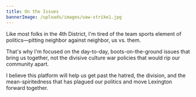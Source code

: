 ```yaml
---
title: On the Issues
bannerImage: /uploads/images/uaw-strike1.jpg
---
```


Like most folks in the 4th District, I'm tired of the team sports element of politics—pitting neighbor against neighbor, us vs. them.

That's why I'm focused on the day-to-day, boots-on-the-ground issues that bring us together, not the divisive culture war policies that would rip our community apart.

I believe this platform will help us get past the hatred, the division, and the mean-spiritedness that has plagued our politics and move Lexington forward together.
